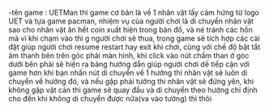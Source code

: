 -tên game : UETMan
thì game cơ bản là về 1 nhân vật lấy cảm hứng từ logo UET và tựa game pacman, nhiệm vụ của người chơi là di chuyển nhân vật sao cho nhân vật ăn hết coin xuất hiện trong bản đồ, và né tránh các hồn mà vì khi chạm vào thì g
người chơi sẽ thua, trong game sẽ tích hợp các cài đặt giúp người chơi resume restart hay exit khi chơi, cùng với chế độ bật tắt âm thanh bên trên góc phải màn hình,
khi click vào nút chấm than ở góc dưới bên phải sẽ hiện ra bảng hướng dẫn giúp người chơi dế tiếp cận với game hơn
khi bạn nhấn nút di chuyển về 1 hướng thì nhân vật sẽ luôn di chuyển về hướng đó, và nếu gặp phải tưởng thi nhân vật sẽ đứng yên, khi không gặp vật cản thì game sẽ quay đầu và di chuyển theo hướng chỉ định cho đến khi không di chuyển được nữa(va vào tường) thì thôi
